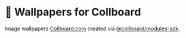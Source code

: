 # 🌆 Wallpapers for Collboard

Image wallpapers [Collboard.com](https://collboard.com/) created via [@collboard/modules-sdk](https://www.npmjs.com/package/@collboard/modules-sdk).
